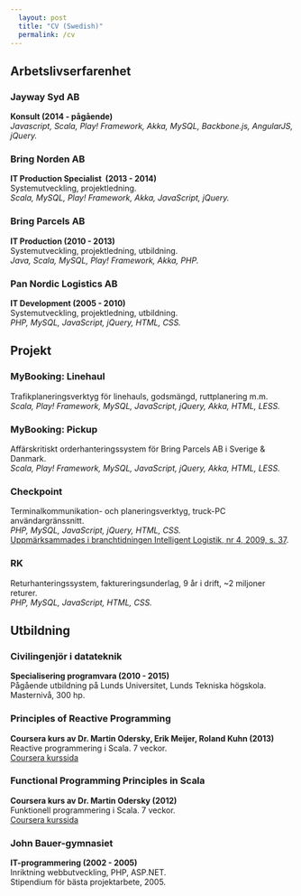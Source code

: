 ```yaml
---
  layout: post
  title: "CV (Swedish)"
  permalink: /cv
---
```


## Arbetslivserfarenhet

### Jayway Syd AB

<b>Konsult (2014 - pågående)</b><br />
<i>Javascript, Scala, Play! Framework, Akka, MySQL, Backbone.js, AngularJS, jQuery.</i><br />

### Bring Norden AB
<b>IT Production Specialist  (2013 - 2014)</b><br />
Systemutveckling, projektledning.<br />
<i>Scala, MySQL, Play! Framework, Akka, JavaScript, jQuery.</i>

### Bring Parcels AB
<b>IT Production (2010 - 2013)</b><br />
Systemutveckling, projektledning, utbildning.<br />
<i>Java, Scala, MySQL, Play! Framework, Akka, PHP.</i>

### Pan Nordic Logistics AB
<b>IT Development (2005 - 2010)</b><br />
Systemutveckling, projektledning, utbildning.<br />
<i>PHP, MySQL, JavaScript, jQuery, HTML, CSS.</i>

## Projekt

### MyBooking: Linehaul
Trafikplaneringsverktyg för linehauls, godsmängd, ruttplanering m.m.<br />
<i>Scala, Play! Framework, MySQL, JavaScript, jQuery, Akka, HTML, LESS.</i>

### MyBooking: Pickup
Affärskritiskt orderhanteringssystem för Bring Parcels AB i Sverige & Danmark.<br />
<i>Scala, Play! Framework, MySQL, JavaScript, jQuery, Akka, HTML, LESS.</i>

### Checkpoint
Terminalkommunikation- och planeringsverktyg, truck-PC användargränssnitt.<br />
<i>PHP, MySQL, JavaScript, jQuery, HTML, CSS.</i><br />
[Uppmärksammades i branchtidningen Intelligent Logistik, nr 4, 2009, s. 37](/files/intelligent_logistik.pdf).

### RK
Returhanteringssystem, faktureringsunderlag, 9 år i drift, ~2 miljoner returer.<br />
<i>PHP, MySQL, JavaScript, HTML, CSS.</i>

## Utbildning

### Civilingenjör i datateknik
<b>Specialisering programvara (2010 - 2015)</b><br />
Pågående utbildning på Lunds Universitet, Lunds Tekniska högskola. Masternivå, 300 hp.

### Principles of Reactive Programming
<b>Coursera kurs av Dr. Martin Odersky, Erik Meijer, Roland Kuhn (2013)</b><br />
Reactive programmering i Scala. 7 veckor.<br />
[Coursera kurssida](http://www.coursera.org/course/reactive)

### Functional Programming Principles in Scala
<b>Coursera kurs av Dr. Martin Odersky (2012)</b><br />
Funktionell programmering i Scala. 7 veckor.<br />
[Coursera kurssida](http://www.coursera.org/course/progfun)

### John Bauer-gymnasiet
<b>IT-programmering (2002 - 2005)</b><br />
Inriktning webbutveckling, PHP, ASP.NET.<br />
Stipendium för bästa projektarbete, 2005.
